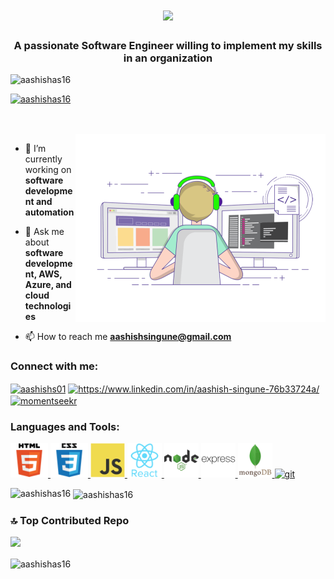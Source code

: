 <h1 align="center">
    <img src="https://readme-typing-svg.herokuapp.com/?font=Righteous&size=35&center=true&vCenter=true&width=700&height=70&duration=4000&lines=Hi+There!+👋;+I'm+Aashish+Singune!;+A+Software+Engineer!" />
</h1>

<h3 align="center">A passionate Software Engineer willing to implement my skills in an organization</h3>

<p align="left"> <img src="https://komarev.com/ghpvc/?username=aashishas16&label=Profile%20views&color=0e75b6&style=flat" alt="aashishas16" /> </p>

<p align="left"> <a href="https://github.com/ryo-ma/github-profile-trophy"><img src="https://github-profile-trophy.vercel.app/?username=aashishas16" alt="aashishas16" /></a> </p>

<br>
<br>

<img align="right" alt="Coding" width="400" src="https://raw.githubusercontent.com/devSouvik/devSouvik/master/gif3.gif">

- 🔭 I’m currently working on **software development and automation**

- 💬 Ask me about **software development, AWS, Azure, and cloud technologies**

- 📫 How to reach me **aashishsingune@gmail.com**

<h3 align="left">Connect with me:</h3>
<p align="left">
<a href="https://twitter.com/framesbyakash__" target="blank"><img align="center" src="https://github.com/DevMadhup/DevMadhup/blob/main/twitter.gif" alt="aashishs01" height="65" width="75" /></a>
<a href="https://linkedin.com/in/aashish-singune-76b33724a/" target="blank"><img align="center" src="https://github.com/DevMadhup/DevMadhup/blob/main/372102050_LINKEDIN_ICON_TRANSPARENT_1080.gif" alt="https://www.linkedin.com/in/aashish-singune-76b33724a/" height="55" width="50" /></a>
<a href="https://instagram.com/momentseekr" target="blank"><img align="center" src="https://github.com/DevMadhup/DevMadhup/blob/main/insta.gif" alt="momentseekr" height="75" width="80" /></a>
</p>
<h3 align="left">Languages and Tools:</h3>
<p align="left"> 
    <a href="https://www.w3.org/html/" target="_blank" rel="noreferrer"> <img src="https://raw.githubusercontent.com/devicons/devicon/master/icons/html5/html5-original-wordmark.svg" alt="html5" width="60" height="55"/> </a> 
    <a href="https://www.w3schools.com/css/" target="_blank" rel="noreferrer"> <img src="https://raw.githubusercontent.com/devicons/devicon/master/icons/css3/css3-original-wordmark.svg" alt="css3" width="60" height="55"/> </a> 
    <a href="https://developer.mozilla.org/en-US/docs/Web/JavaScript" target="_blank" rel="noreferrer"> <img src="https://raw.githubusercontent.com/devicons/devicon/master/icons/javascript/javascript-original.svg" alt="javascript" width="55" height="55"/> </a> 
    <a href="https://reactjs.org/" target="_blank" rel="noreferrer"> <img src="https://raw.githubusercontent.com/devicons/devicon/master/icons/react/react-original-wordmark.svg" alt="react" width="55" height="55"/> </a> 
    <a href="https://nodejs.org" target="_blank" rel="noreferrer"> <img src="https://raw.githubusercontent.com/devicons/devicon/master/icons/nodejs/nodejs-original-wordmark.svg" alt="nodejs" width="55" height="55"/> </a> 
    <a href="https://expressjs.com/" target="_blank" rel="noreferrer"> <img src="https://raw.githubusercontent.com/devicons/devicon/master/icons/express/express-original-wordmark.svg" alt="express" width="55" height="55"/> </a> 
    <a href="https://www.mongodb.com/" target="_blank" rel="noreferrer"> <img src="https://raw.githubusercontent.com/devicons/devicon/master/icons/mongodb/mongodb-original-wordmark.svg" alt="mongodb" width="55" height="55"/> </a> 
    <a href="https://git-scm.com/" target="_blank" rel="noreferrer"> <img src="https://github.com/DevMadhup/DevMadhup/blob/main/git.gif" alt="git" width="80" height="55"/> </a> 
</p>

<p><img align="left" src="https://github-readme-stats.vercel.app/api/top-langs?username=aashishas16&show_icons=true&locale=en&layout=compact" alt="aashishas16" /></p>

<p>&nbsp;<img align="center" src="https://github-readme-stats.vercel.app/api?username=aashishas16&show_icons=true&locale=en" alt="aashishas16" /></p>

### 🔝 Top Contributed Repo
![](https://github-contributor-stats.vercel.app/api?username=aashishas16&limit=5&theme=flat&combine_all_yearly_contributions=true)

<p><img align="center" src="https://github-readme-streak-stats.herokuapp.com/?user=aashishas16&" alt="aashishas16" /></p>
